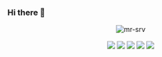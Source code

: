 ### Hi there 👋

<p align="center"><img align="center" src="https://github-readme-streak-stats.herokuapp.com/?user=mr-srv&" alt="mr-srv" /></p>

<p align="center">

<img align="center"  src="https://img.shields.io/badge/HTML5-E34F26.svg?style=for-the-badge&logo=HTML5&logoColor=white" />

<img align="center"  src="https://img.shields.io/badge/react-%2320232a.svg?style=for-the-badge&logo=react&logoColor=%2361DAFB" />

<img align="center"  src="https://img.shields.io/badge/Adobe%20Photoshop-31A8FF.svg?style=for-the-badge&logo=Adobe-Photoshop&logoColor=white" />

<img align="center"  src ="https://img.shields.io/badge/Canva-%2300C4CC.svg?style=for-the-badge&logo=Canva&logoColor=white"/>

<img align="center"  src="[[https://img.shields.io/badge/Adobe%20Premiere%20Pro-9999FF.svg?style=for-the-badge&logo=Adobe-Premiere-Pro&logoColor=white](https://img.shields.io/badge/Dribbble-EA4C89.svg?style=for-the-badge&logo=Dribbble&logoColor=white)](https://img.shields.io/badge/CSS3-1572B6.svg?style=for-the-badge&logo=CSS3&logoColor=white)" />
</p>
